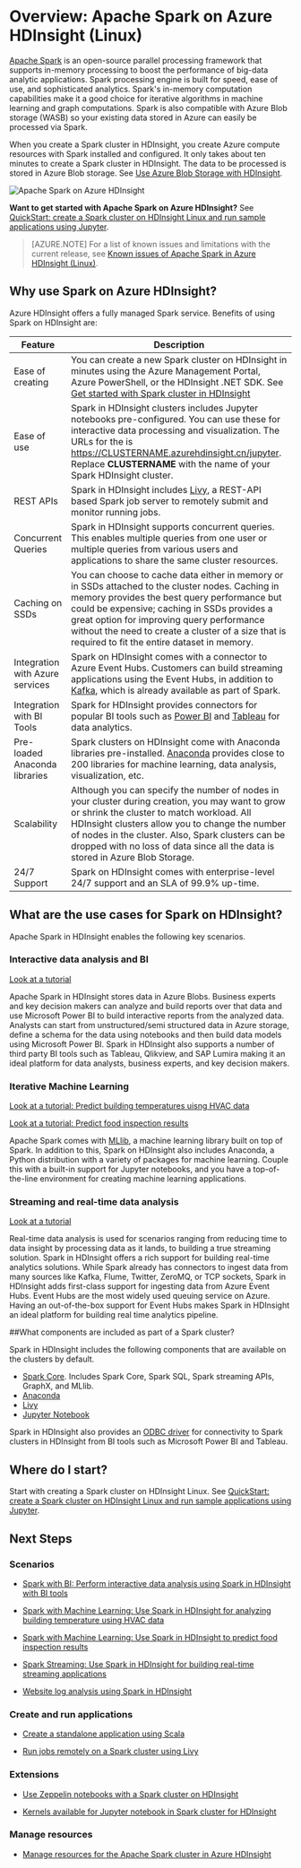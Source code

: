 <properties 
	pageTitle="An overview of Apache Spark in HDInsight | Windows Azure" 
	description="An introduction to Apache Spark in HDInsight and scenarios in which to use Spark on HDInsight in your applications." 
	services="hdinsight" 
	documentationCenter="" 
	authors="nitinme" 
	manager="paulettm" 
	editor="cgronlun"
	tags="azure-portal"/>

<tags
	ms.service="hdinsight"
	ms.date="12/08/2015"
	wacn.date=""/>

# Overview: Apache Spark on Azure HDInsight (Linux)
 
<a href="http://spark.apache.org/" target="_blank">Apache Spark</a> is an open-source parallel processing framework that supports in-memory processing to boost the performance of big-data analytic applications. Spark processing engine is built for speed, ease of use, and sophisticated analytics. Spark's in-memory computation capabilities make it a good choice for iterative algorithms in machine learning and graph computations. Spark is also compatible with Azure Blob storage (WASB) so your existing data stored in Azure can easily be processed via Spark.

When you create a Spark cluster in HDInsight, you create Azure compute resources with Spark installed and configured. It only takes about ten minutes to create a Spark cluster in HDInsight. The data to be processed is stored in Azure Blob storage. See [Use Azure Blob Storage with HDInsight][hdinsight-storage].

![Apache Spark on Azure HDInsight](./media/hdinsight-apache-spark-overview/hdispark.architecture.png  "Apache Spark on Azure HDInsight")


**Want to get started with Apache Spark on Azure HDInsight?** See [QuickStart: create a Spark cluster on HDInsight Linux and run sample applications using Jupyter](/documentation/articles/hdinsight-apache-spark-jupyter-spark-sql).

>[AZURE.NOTE] For a list of known issues and limitations with the current release, see [Known issues of Apache Spark in Azure HDInsight (Linux)](/documentation/articles/hdinsight-apache-spark-jupyter-spark-sql).


## Why use Spark on Azure HDInsight? 

Azure HDInsight offers a fully managed Spark service. Benefits of using Spark on HDInsight are:

| Feature                             | Description       |
|-------------------------------------|-------------------|
| Ease of creating            | You can create a new Spark cluster on HDInsight in minutes using the Azure Management Portal, Azure PowerShell, or the HDInsight .NET SDK. See [Get started with Spark cluster in HDInsight](/documentation/articles/hdinsight-apache-spark-jupyter-spark-sql) |
| Ease of use                     | Spark in HDInsight clusters includes Jupyter notebooks pre-configured. You can use these for interactive data processing and visualization. The URLs for the is https://CLUSTERNAME.azurehdinsight.cn/jupyter. Replace __CLUSTERNAME__ with the name of your Spark HDInsight cluster.|
| REST APIs                       | Spark in HDInsight includes [Livy](https://github.com/cloudera/hue/tree/master/apps/spark/java#welcome-to-livy-the-rest-spark-server), a REST-API based Spark job server to remotely submit and monitor running jobs. |
| Concurrent Queries              | Spark in HDInsight supports concurrent queries. This enables multiple queries from one user or multiple queries from various users and applications to share the same cluster resources. |
| Caching on SSDs                 | You can choose to cache data either in memory or in SSDs attached to the cluster nodes. Caching in memory provides the best query performance but could be expensive; caching in SSDs provides a great option for improving query performance without the need to create a cluster of a size that is required to fit the entire dataset in memory.|
| Integration with Azure services | Spark on HDInsight comes with a connector to Azure Event Hubs. Customers can build streaming applications using the Event Hubs, in addition to [Kafka](http://kafka.apache.org/), which is already available as part of Spark. |
| Integration with BI Tools       | Spark for HDInsight provides connectors for popular BI tools such as [Power BI](http://www.powerbi.com/) and [Tableau](http://www.tableau.com/products/desktop) for data analytics.|
| Pre-loaded Anaconda libraries        | Spark clusters on HDInsight come with Anaconda libraries pre-installed. [Anaconda](http://docs.continuum.io/anaconda/) provides close to 200 libraries for machine learning, data analysis, visualization, etc.|
| Scalability                     | Although you can specify the number of nodes in your cluster during creation, you may want to grow or shrink the cluster to match workload. All HDInsight clusters allow you to change the number of nodes in the cluster. Also, Spark clusters can be dropped with no loss of data since all the data is stored in Azure Blob Storage. |
| 24/7 Support					  | Spark on HDInsight comes with  enterprise-level 24/7 support and an SLA of 99.9% up-time.|



## What are the use cases for Spark on HDInsight?

Apache Spark in HDInsight enables the following key scenarios.

### Interactive data analysis and BI

[Look at a tutorial](/documentation/articles/hdinsight-apache-spark-use-bi-tools)

Apache Spark in HDInsight stores data in Azure Blobs. Business experts and key decision makers can analyze and build reports over that data and use Microsoft Power BI to build interactive reports from the analyzed data. Analysts can start from unstructured/semi structured data in Azure storage, define a schema for the data using notebooks and then build data models using Microsoft Power BI. Spark in HDInsight also supports a number of third party BI tools such as Tableau, Qlikview, and SAP Lumira making it an ideal platform for data analysts, business experts, and key decision makers.

### Iterative Machine Learning

[Look at a tutorial: Predict building temperatures uisng HVAC data](/documentation/articles/hdinsight-apache-spark-ipython-notebook-machine-learning)

[Look at a tutorial: Predict food inspection results](/documentation/articles/hdinsight-apache-spark-machine-learning-mllib-ipython)

Apache Spark comes with [MLlib](http://spark.apache.org/mllib/), a machine learning library built on top of Spark. In addition to this, Spark on HDInsight also includes Anaconda, a Python distribution with a variety of packages for machine learning. Couple this with a built-in support for Jupyter notebooks, and you have a top-of-the-line environment for creating machine learning applications.  

### Streaming and real-time data analysis

[Look at a tutorial](/documentation/articles/hdinsight-apache-spark-eventhub-streaming)

Real-time data analysis is used for scenarios ranging from reducing time to data insight by processing data as it lands, to building a true streaming solution. Spark in HDInsight offers a rich support for building real-time analytics solutions. While Spark already has connectors to ingest data from many sources like Kafka, Flume, Twitter, ZeroMQ, or TCP sockets, Spark in HDInsight adds first-class support for ingesting data from Azure Event Hubs. Event Hubs are the most widely used queuing service on Azure. Having an out-of-the-box support for Event Hubs makes Spark in HDInsight an ideal platform for building real time analytics pipeline.

##<a name="next-steps"></a>What components are included as part of a Spark cluster?

Spark in HDInsight includes the following components that are available on the clusters by default.

- [Spark Core](https://spark.apache.org/docs/1.5.1/). Includes Spark Core, Spark SQL, Spark streaming APIs, GraphX, and MLlib.
- [Anaconda](http://docs.continuum.io/anaconda/)
- [Livy](https://github.com/cloudera/hue/tree/master/apps/spark/java#welcome-to-livy-the-rest-spark-server)
- [Jupyter Notebook](https://jupyter.org)

Spark in HDInsight also provides an [ODBC driver](http://go.microsoft.com/fwlink/?LinkId=616229) for connectivity to Spark clusters in HDInsight from BI tools such as Microsoft Power BI and Tableau.

## Where do I start?

Start with creating a Spark cluster on HDInsight Linux. See [QuickStart: create a Spark cluster on HDInsight Linux and run sample applications using Jupyter](/documentation/articles/hdinsight-apache-spark-jupyter-spark-sql). 

## Next Steps

### Scenarios

* [Spark with BI: Perform interactive data analysis using Spark in HDInsight with BI tools](/documentation/articles/hdinsight-apache-spark-use-bi-tools)

* [Spark with Machine Learning: Use Spark in HDInsight for analyzing building temperature using HVAC data](/documentation/articles/hdinsight-apache-spark-ipython-notebook-machine-learning)

* [Spark with Machine Learning: Use Spark in HDInsight to predict food inspection results](/documentation/articles/hdinsight-apache-spark-machine-learning-mllib-ipython)

* [Spark Streaming: Use Spark in HDInsight for building real-time streaming applications](/documentation/articles/hdinsight-apache-spark-eventhub-streaming)

* [Website log analysis using Spark in HDInsight](/documentation/articles/hdinsight-apache-spark-custom-library-website-log-analysis)

### Create and run applications

* [Create a standalone application using Scala](/documentation/articles/hdinsight-apache-spark-create-standalone-application)

* [Run jobs remotely on a Spark cluster using Livy](/documentation/articles/hdinsight-apache-spark-livy-rest-interface)

### Extensions

* [Use Zeppelin notebooks with a Spark cluster on HDInsight](/documentation/articles/hdinsight-apache-spark-use-zeppelin-notebook)

* [Kernels available for Jupyter notebook in Spark cluster for HDInsight](/documentation/articles/hdinsight-apache-spark-jupyter-notebook-kernels)

### Manage resources

* [Manage resources for the Apache Spark cluster in Azure HDInsight](/documentation/articles/hdinsight-apache-spark-resource-manager)


[hdinsight-storage]: /documentation/articles/hdinsight-hadoop-use-blob-storage
